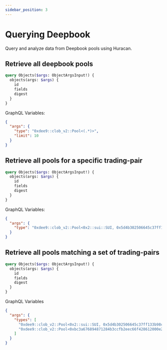 ```yaml
---
sidebar_position: 3
---
```


# Querying Deepbook

Query and analyze data from Deepbook pools using Huracan.

## Retrieve all deepbook pools

```graphql
query Objects($args: ObjectArgsInput!) {
  objects(args: $args) {
    id
    fields
    digest
  }
}
```

GraphQL Variables:

```json
{
  "args": {
    "type": "0xdee9::clob_v2::Pool<(.*)>",
    "limit": 10
  }
}
```

## Retrieve all pools for a specific trading-pair

```graphql
query Objects($args: ObjectArgsInput!) {
  objects(args: $args) {
    id
    fields
    digest
  }
}
```

GraphQL Variables:

```json
{
  "args": {
    "type": "0xdee9::clob_v2::Pool<0x2::sui::SUI, 0x5d4b302506645c37ff133b98c4b50a5ae14841659738d6d733d59d0d217a93bf::coin::COIN>"
  }
}
```

## Retrieve all pools matching a set of trading-pairs

```graphql
query Objects($args: ObjectArgsInput!) {
  objects(args: $args) {
    id
    fields
    digest
  }
}
```

GraphQL Variables

```json
{
  "args": {
    "types": [
      "0xdee9::clob_v2::Pool<0x2::sui::SUI, 0x5d4b302506645c37ff133b98c4b50a5ae14841659738d6d733d59d0d217a93bf::coin::COIN>",
      "0xdee9::clob_v2::Pool<0xbc3a676894871284b3ccfb2eec66f428612000e2a6e6d23f592ce8833c27c973::coin::COIN, 0x5d4b302506645c37ff133b98c4b50a5ae14841659738d6d733d59d0d217a93bf::coin::COIN>"
    ]
  }
}
```
